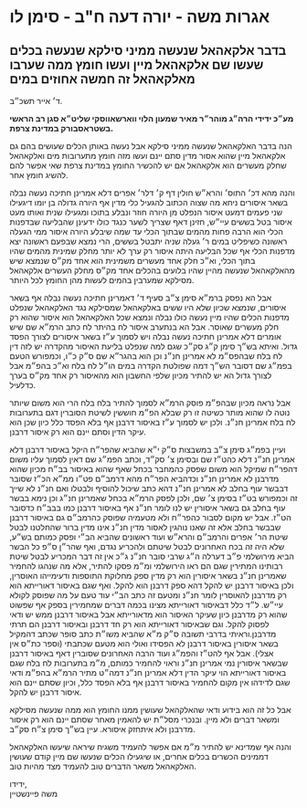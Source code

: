 # אגרות משה - יורה דעה ח"ב - סימן לו

## בדבר אלקאהאל שנעשה ממיני סילקא שנעשה בכלים שעשו שם אלקאהאל מיין ועשו חומץ ממה שערבו מאלקאהאל זה חמשה אחוזים במים

ד׳ אייר תשכ״ב.

**מע״כ ידידי הרה״ג מוהר״ר מאיר שמעון הלוי ווארשאווסקי שליט״א סגן רב הראשי בשטראסבורק במדינת צרפת.**

הנה בדבר האלקאהאל שנעשה ממיני סילקא אבל נעשה באותן הכלים שעושים בהם גם אלקאהאל מיין שהוא אסור מדין סתם יינם ועשו מזה חומץ מתערובות מים ואלקאהאל שחלק מעשרים הוא אלקאהאל אם יש להכשיר החומץ במדינת צרפת שאי אפשר להם להשיג חומץ אחר.

והנה מהא דכ׳ התוס׳ והרא״ש חולין דף ק׳ דלר׳ אפרים דלא אמרינן חתיכה נעשה נבלה בשאר איסורים ניחא מה שצוה הכתוב להגעיל כלי מדין אף היורה גדולה בן יומו דיגעילו שני פעמים דמעט איסור הנפלט מן היורה חוזר ונבלע בתוכו ומגעילו שנית ואותו מעט איסור בטל בששים עיי״ש, חזינן דאף שצריך לשער כנגד כולו ידעינן שהבליעה שבדפנות הכלי הוא הרבה פחות מהמים שבתוך הכלי עד שמה שיבלע היורה איסור ממי הגעלה ראשונה כשיפליט במים ר׳ געלה שניה יתבטל בששים, הרי נמצא שבפעם ראשונה יצא מדפנות הכלי אף שכל הבליעה היתה איסור רק ערך לא יותר מחלק שמינית מהמים שהיו בתוך הכלי, וא״כ חלק אחד מעשרים משמינית הוא אחד מק״ס שנמצא שיש מהאלקאהאל שנעשה מהיין שהיו בלועים בהכלים אחד מק״ס מחלק העשרים אלקאהאל מסילקא שמערבין בהמים לעשות מהן החומץ לכל היותר.

אבל הא נפסק ברמ״א סימן צ״ב סעיף ד׳ דאמרינן חתיכה נעשה נבלה אף בשאר איסורים, שנמצא שכיון שלא היו ששים באלקאהאל שמסילקא נגד האלקאהאל שנפלט מדפנות הכלים שהיו מיין נעשה כולו נבלה ונמצא שכל האלקאהאל הוא איסור שהוא רק חלק מעשרים שאוסר. אבל הא בנתערב איסור לח בהיתר לח כתב הרמ״א שם שיש אומרים דלא אמרינן חתיכה נעשה נבלה ויש לסמוך ע״ז בשאר איסורים לצורך הפסד גדול. ואיתא בש״ך סימן ק״ג סק״כ שגם למה שנפלט בליעת האיסור מהקדרה יש לזה דין לח בלח שבהפס״מ לא אמרינן חנ״נ וכן הוא בהגר״א שם ס״ק כ״ו, וכמפורש הטעם בפמ״ג שם דסובר הש״ך דמה שפולטת הקדרה במים הו״ל לח בלח וא״כ בהפ״מ אבל לצורך גדול הא יש להתיר מכיון שלפי החשבון הוא מהאיסור רק אחד מק״ס בערך כדלעיל.

אבל נראה מכיון שבהפ״מ פוסק הרמ״א לסמוך להתיר בלח בלח הרי הוא משום שיותר נוטה לו שהוא מותר כשיטה זו רק שבלא הפ״מ חוששין לשיטת הסוברין דגם בתערובות לח בלח אמרינן חנ״נ. ולכן יש לסמוך ע״ז באיסור דרבנן אף בלא הפסד כלל כיון שכן הוא עיקר הדין וסתם יינם הוא רק איסור דרבנן.

ועיין בפמ״ג סימן צ״ב במשבצות ס״ק י״א שהביא שהפר״ח היקל באיסור דרבנן דלא אמרינן חנ״נ דלא כהט״ז שם ובסימן צ׳ סק״ד, וכתב הפמ״ג שם דאין לסמוך עליו משום דהפר״ח שמיקל הוא משום שפסק כהמחבר בכחל שאף שהוא באיסור בב״ח מכיון שהוא מדרבנן לא אמרינן חנ״נ וכדהביא הפר״ח מהא דרמב״ם פט״ו ממ״א הכ״ז שסובר דבבשר עוף בחלב לא אמרינן חנ״נ דהא כתב שיכול להוסיף ולבטלו ואם חנ״נ לא שייך זה וכמפורש בט״ז בסימן צ׳ שם, ולכן לפסק הרמ״א בכחל שאמרינן חנ״ג וכן נימא בבשר עוף בחלב גם בשאר איסורין יש לנו לומר חנ״נ אף באיסור דרבנן כמו בבב״ח כדסובר הט״ז. אבל יש מקום לסבור כהפר״ח ולא מטעמיה שפוסק כהרמב״ם גם באיסור דרבנן שבבשר בחלב אלא זה שאנו נוהגין לאסור מדין חנ״נ אינו מדין ברור שהחלטנו לבטל שיטת הר׳ אפרים והרמב״ם והרא״ש ועוד ראשונים שהביא הב״י ופסק כמותם בש״ע, שלא היה זה בכח האחרונים לבטל שיטתם ולהכריע נגדם, ואף שהר״ן ס״פ כל הבשר הביא מירושלמי פ״ב דערלה ה״ג שרבי סובר חנ״נ ג״כ אין זה דבר המכריע לבטל שיטת רבותינו המתירין שגם הם ראו הירושלמי ומ״מ פסקו להתיר, אלא מה שנהגו להחמיר שאמרינן חנ״נ בשאר איסורין הוא רק מדין ספק מחלוקת התוספות ודעימייהו האוסרין, ולכן באיסור דרבנן יש להקל דהא ספק דרבנן הוא להקל. ואף שגם באיסור דאורייתא הוא רק מדרבנן להאוסרין לומר חנ״נ ומטעם זה כתב הב״י עוד טעם על מה שפוסק לקולא עיי״ש. ל״ד כלל דבאיסור דאורייתא מצינו בכמה דברים שמחמירין בספק אף שפשוט שהוא רק מדרבנן כיון שעיקר האיסור הוא מדאורייתא אבל באיסור דרבנן ממש יש ודאי לפסוק להקל. וגם שבאיסור דאורייתא הוא רק חד דרבנן ובאיסור דרבנן הם תרתי מדרבנן.וראיתי בדרבי תשובה ס״ק מ״א שהביא משו״ת כתב סופר שכתב דהמקיל בשאר איסורין באיסור דרבנן לא הפסידו ואולי הוא מטעם שכתבתי (וספר כת״ס אין אצלי). אבל אף להט״ז והפמ״ג ועוד הרבה האחרונים שסוברין דאף באיסור דרבנן שבשאר איסורין נמי אמרינן חנ״נ וראוי להחמיר כמותם, מ״מ בתערובות לח בלח שגם באיסור דאורייתא הוי עיקר הדין דלא אמרינן חנ״נ דמה״ט מתיר הרמ״א בהפ״מ ודאי שגם לדידהו אין מקום להחמיר באיסור דרבנן אף בלא הפסד כלל, וכיון שסתם יינם הוא איסור דרבנן יש להקל.

אבל כל זה הוא בידוע ודאי שהאלקהאל שעושין ממנו החומץ הוא ממה שנעשה מסילקא ומשאר דברים ולא מיין. ובנכרי מסל״ת יש להאמין מאחר שסתם יינם הוא רק איסור מדרבנן ולא איתחזק איסורא. עיין בש״ך סימן צ״ח סק״ב.

והנה אף שמדינא יש להתיר מ״מ אם אפשר להעמיד משגיח שיראה שיעשו האלקאהאל דממינים הכשרים בכלים אחרים, או שיגעילו הכלים שנעשו שם מיין קודם שעושין האלקאהאל משאר הדברים טוב להעמיד מצד מהיות טוב.

ידידו,  
משה פיינשטיין
